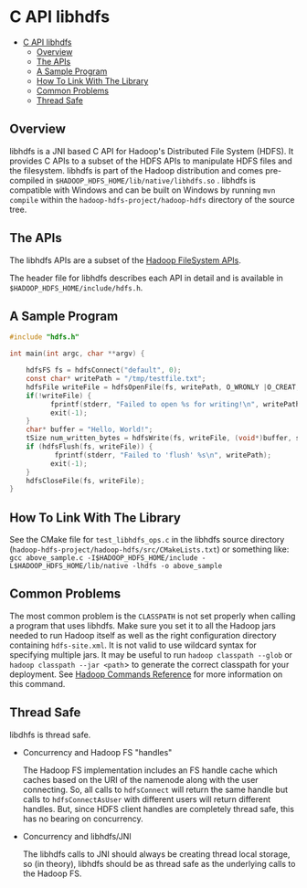 <!---
  Licensed under the Apache License, Version 2.0 (the "License");
  you may not use this file except in compliance with the License.
  You may obtain a copy of the License at

   http://www.apache.org/licenses/LICENSE-2.0

  Unless required by applicable law or agreed to in writing, software
  distributed under the License is distributed on an "AS IS" BASIS,
  WITHOUT WARRANTIES OR CONDITIONS OF ANY KIND, either express or implied.
  See the License for the specific language governing permissions and
  limitations under the License. See accompanying LICENSE file.
-->

C API libhdfs
=============

* [C API libhdfs](#C_API_libhdfs)
    * [Overview](#Overview)
    * [The APIs](#The_APIs)
    * [A Sample Program](#A_Sample_Program)
    * [How To Link With The Library](#How_To_Link_With_The_Library)
    * [Common Problems](#Common_Problems)
    * [Thread Safe](#Thread_Safe)

Overview
--------

libhdfs is a JNI based C API for Hadoop's Distributed File System (HDFS). It provides C APIs to a subset of the HDFS APIs to manipulate HDFS files and the filesystem. libhdfs is part of the Hadoop distribution and comes pre-compiled in `$HADOOP_HDFS_HOME/lib/native/libhdfs.so` . libhdfs is compatible with Windows and can be built on Windows by running `mvn compile` within the `hadoop-hdfs-project/hadoop-hdfs` directory of the source tree.

The APIs
--------

The libhdfs APIs are a subset of the [Hadoop FileSystem APIs](../../api/org/apache/hadoop/fs/FileSystem.html).

The header file for libhdfs describes each API in detail and is available in `$HADOOP_HDFS_HOME/include/hdfs.h`.

A Sample Program
----------------
```c
#include "hdfs.h"

int main(int argc, char **argv) {

    hdfsFS fs = hdfsConnect("default", 0);
    const char* writePath = "/tmp/testfile.txt";
    hdfsFile writeFile = hdfsOpenFile(fs, writePath, O_WRONLY |O_CREAT, 0, 0, 0);
    if(!writeFile) {
          fprintf(stderr, "Failed to open %s for writing!\n", writePath);
          exit(-1);
    }
    char* buffer = "Hello, World!";
    tSize num_written_bytes = hdfsWrite(fs, writeFile, (void*)buffer, strlen(buffer)+1);
    if (hdfsFlush(fs, writeFile)) {
           fprintf(stderr, "Failed to 'flush' %s\n", writePath);
          exit(-1);
    }
    hdfsCloseFile(fs, writeFile);
}
```

How To Link With The Library
----------------------------

See the CMake file for `test_libhdfs_ops.c` in the libhdfs source directory (`hadoop-hdfs-project/hadoop-hdfs/src/CMakeLists.txt`) or something like: `gcc above_sample.c -I$HADOOP_HDFS_HOME/include -L$HADOOP_HDFS_HOME/lib/native -lhdfs -o above_sample`

Common Problems
---------------

The most common problem is the `CLASSPATH` is not set properly when calling a program that uses libhdfs. Make sure you set it to all the Hadoop jars needed to run Hadoop itself as well as the right configuration directory containing `hdfs-site.xml`. It is not valid to use wildcard syntax for specifying multiple jars. It may be useful to run `hadoop classpath --glob` or `hadoop classpath --jar <path`\> to generate the correct classpath for your deployment. See [Hadoop Commands Reference](../hadoop-common/CommandsManual.html#classpath) for more information on this command.

Thread Safe
-----------

libdhfs is thread safe.

*   Concurrency and Hadoop FS "handles"

    The Hadoop FS implementation includes an FS handle cache which
    caches based on the URI of the namenode along with the user
    connecting. So, all calls to `hdfsConnect` will return the same
    handle but calls to `hdfsConnectAsUser` with different users will
    return different handles. But, since HDFS client handles are
    completely thread safe, this has no bearing on concurrency.

*   Concurrency and libhdfs/JNI

    The libhdfs calls to JNI should always be creating thread local
    storage, so (in theory), libhdfs should be as thread safe as the
    underlying calls to the Hadoop FS.


